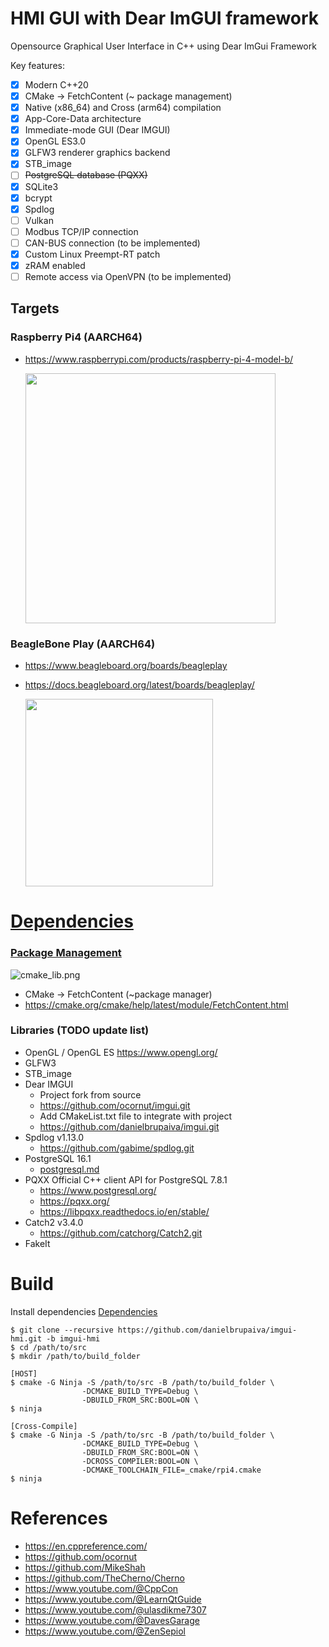 # HMI GUI with Dear ImGUI framework

Opensource Graphical User Interface in C++ using Dear ImGui Framework

Key features:

- [x] Modern C++20
- [x] CMake -> FetchContent (~ package management)
- [x] Native (x86_64) and Cross (arm64) compilation
- [x] App-Core-Data architecture
- [x] Immediate-mode GUI (Dear IMGUI)
- [x] OpenGL ES3.0
- [x] GLFW3 renderer graphics backend
- [x] STB_image
- [ ] ~~PostgreSQL database (PQXX)~~
- [x] SQLite3
- [x] bcrypt
- [x] Spdlog
- [ ] Vulkan
- [ ] Modbus TCP/IP connection
- [ ] CAN-BUS connection (to be implemented)
- [x] Custom Linux Preempt-RT patch
- [x] zRAM enabled
- [ ] Remote access via OpenVPN (to be implemented)

## Targets

### Raspberry Pi4 (AARCH64)

- https://www.raspberrypi.com/products/raspberry-pi-4-model-b/

  <img src="./resources/raspberry.png" width="400" >

### BeagleBone Play (AARCH64)

- https://www.beagleboard.org/boards/beagleplay
- https://docs.beagleboard.org/latest/boards/beagleplay/

  <img src="./resources/beagleplay.png" width="300" >

# [Dependencies](_docs/dependencies.md)

### [Package Management](https://decovar.dev/blog/2021/03/08/cmake-cpp-library/)

![cmake_lib.png](resources/cmake_lib.png)

- CMake -> FetchContent (~package manager)
- https://cmake.org/cmake/help/latest/module/FetchContent.html

### Libraries (TODO update list)

- OpenGL / OpenGL ES https://www.opengl.org/
- GLFW3
- STB_image
- Dear IMGUI
    - Project fork from source
    - https://github.com/ocornut/imgui.git
    - Add CMakeList.txt file to integrate with project
    - https://github.com/danielbrupaiva/imgui.git
- Spdlog v1.13.0
    - https://github.com/gabime/spdlog.git
- PostgreSQL 16.1
    - [postgresql.md](_docs/postgresql.md)
- PQXX Official C++ client API for PostgreSQL 7.8.1
    - https://www.postgresql.org/
    - https://pqxx.org/
    - https://libpqxx.readthedocs.io/en/stable/
- Catch2 v3.4.0
    - https://github.com/catchorg/Catch2.git
- FakeIt

# Build

Install dependencies [Dependencies](_docs/dependencies.md)

    $ git clone --recursive https://github.com/danielbrupaiva/imgui-hmi.git -b imgui-hmi 
    $ cd /path/to/src
    $ mkdir /path/to/build_folder

    [HOST]
    $ cmake -G Ninja -S /path/to/src -B /path/to/build_folder \
                    -DCMAKE_BUILD_TYPE=Debug \
                    -DBUILD_FROM_SRC:BOOL=ON \
    $ ninja
    
    [Cross-Compile] 
    $ cmake -G Ninja -S /path/to/src -B /path/to/build_folder \
                    -DCMAKE_BUILD_TYPE=Debug \
                    -DBUILD_FROM_SRC:BOOL=ON \
                    -DCROSS_COMPILER:BOOL=ON \
                    -DCMAKE_TOOLCHAIN_FILE=_cmake/rpi4.cmake                    
    $ ninja

# References

- https://en.cppreference.com/
- https://github.com/ocornut
- https://github.com/MikeShah
- https://github.com/TheCherno/Cherno
- https://www.youtube.com/@CppCon
- https://www.youtube.com/@LearnQtGuide
- https://www.youtube.com/@ulasdikme7307
- https://www.youtube.com/@DavesGarage
- https://www.youtube.com/@ZenSepiol
